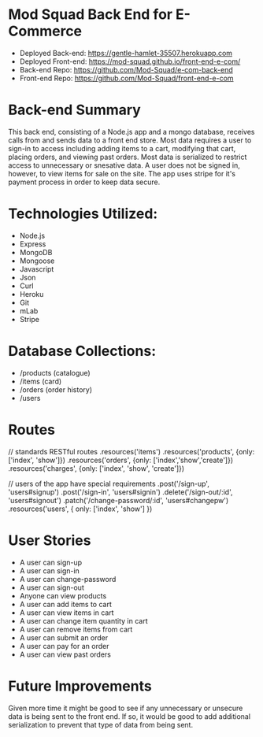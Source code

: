 # Mod Squad Back End for E-Commerce

- Deployed Back-end: https://gentle-hamlet-35507.herokuapp.com
- Deployed Front-end: https://mod-squad.github.io/front-end-e-com/
- Back-end Repo: https://github.com/Mod-Squad/e-com-back-end
- Front-end Repo: https://github.com/Mod-Squad/front-end-e-com

# Back-end Summary

This back end, consisting of a Node.js app and a mongo database, receives calls from and sends data to a front end store. Most data requires a user to sign-in to access including adding items to a cart, modifying that cart, placing orders, and viewing past orders. Most data is serialized to restrict access to unnecessary or snesative data. A user does not be signed in, however, to view items for sale on the site. The app uses stripe for it's payment process in order to keep data secure.

# Technologies Utilized:

- Node.js
- Express
- MongoDB
- Mongoose
- Javascript
- Json
- Curl
- Heroku
- Git
- mLab
- Stripe

# Database Collections:

- /products (catalogue)
- /items (card)
- /orders (order history)
- /users

# Routes

// standards RESTful routes
.resources('items')
.resources('products', {only: ['index', 'show']})
.resources('orders', {only: ['index','show','create']})
.resources('charges', {only: ['index', 'show', 'create']})

// users of the app have special requirements
.post('/sign-up', 'users#signup')
.post('/sign-in', 'users#signin')
.delete('/sign-out/:id', 'users#signout')
.patch('/change-password/:id', 'users#changepw')
.resources('users', { only: ['index', 'show'] })

# User Stories

- A user can sign-up
- A user can sign-in
- A user can change-password
- A user can sign-out
- Anyone can view products
- A user can add items to cart
- A user can view items in cart
- A user can change item quantity in cart
- A user can remove items from cart
- A user can submit an order
- A user can pay for an order
- A user can view past orders

# Future Improvements

Given more time it might be good to see if any unnecessary or unsecure data is being sent to the front end. If so, it would be good to add additional serialization to prevent that type of data from being sent.

